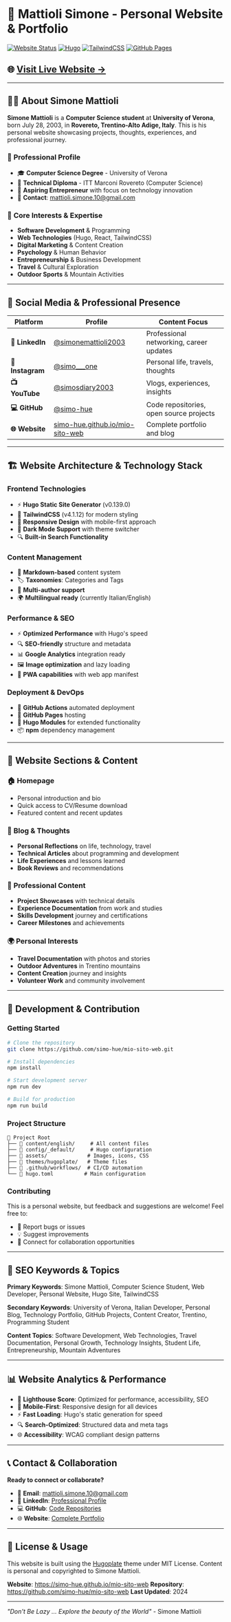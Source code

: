 # 🚀 Mattioli Simone - Personal Website & Portfolio

[![Website Status](https://img.shields.io/website?url=https%3A%2F%2Fsimo-hue.github.io%2Fmio-sito-web)](https://simo-hue.github.io/mio-sito-web)
[![Hugo](https://img.shields.io/badge/Hugo-0.139.0-blue?logo=hugo)](https://gohugo.io/)
[![TailwindCSS](https://img.shields.io/badge/TailwindCSS-4.1.12-blue?logo=tailwindcss)](https://tailwindcss.com/)
[![GitHub Pages](https://img.shields.io/badge/Deployed%20on-GitHub%20Pages-green?logo=github)](https://simo-hue.github.io/mio-sito-web)

## 🌐 [**Visit Live Website →**](https://simo-hue.github.io/mio-sito-web)

---

## 👨‍💻 About Simone Mattioli

**Simone Mattioli** is a **Computer Science student** at **University of Verona**, born July 28, 2003, in **Rovereto, Trentino-Alto Adige, Italy**. This is his personal website showcasing projects, thoughts, experiences, and professional journey.

### 🎯 **Professional Profile**
- 🎓 **Computer Science Degree** - University of Verona
- 🔧 **Technical Diploma** - ITT Marconi Rovereto (Computer Science)
- 💼 **Aspiring Entrepreneur** with focus on technology innovation
- 📧 **Contact**: [mattioli.simone.10@gmail.com](mailto:mattioli.simone.10@gmail.com)

### 🌟 **Core Interests & Expertise**
- **Software Development** & Programming
- **Web Technologies** (Hugo, React, TailwindCSS)
- **Digital Marketing** & Content Creation
- **Psychology** & Human Behavior
- **Entrepreneurship** & Business Development
- **Travel** & Cultural Exploration
- **Outdoor Sports** & Mountain Activities

---

## 📱 **Social Media & Professional Presence**

| Platform | Profile | Content Focus |
|----------|---------|---------------|
| **🔗 LinkedIn** | [@simonemattioli2003](https://www.linkedin.com/in/simonemattioli2003/) | Professional networking, career updates |
| **📱 Instagram** | [@simo___one](https://www.instagram.com/simo___one/) | Personal life, travels, thoughts |
| **📺 YouTube** | [@simosdiary2003](https://youtube.com/@simosdiary2003) | Vlogs, experiences, insights |
| **💻 GitHub** | [@simo-hue](https://github.com/simo-hue) | Code repositories, open source projects |
| **🌐 Website** | [simo-hue.github.io/mio-sito-web](https://simo-hue.github.io/mio-sito-web) | Complete portfolio and blog |

---

## 🏗️ **Website Architecture & Technology Stack**

### **Frontend Technologies**
- ⚡ **Hugo Static Site Generator** (v0.139.0)
- 🎨 **TailwindCSS** (v4.1.12) for modern styling
- 📱 **Responsive Design** with mobile-first approach
- 🌙 **Dark Mode Support** with theme switcher
- 🔍 **Built-in Search Functionality**

### **Content Management**
- 📝 **Markdown-based** content system
- 🏷️ **Taxonomies**: Categories and Tags
- 👥 **Multi-author support**
- 🌍 **Multilingual ready** (currently Italian/English)

### **Performance & SEO**
- ⚡ **Optimized Performance** with Hugo's speed
- 🔍 **SEO-friendly** structure and metadata
- 📊 **Google Analytics** integration ready
- 🖼️ **Image optimization** and lazy loading
- 📱 **PWA capabilities** with web app manifest

### **Deployment & DevOps**
- 🚀 **GitHub Actions** automated deployment
- 📄 **GitHub Pages** hosting
- 🔧 **Hugo Modules** for extended functionality
- 📦 **npm** dependency management

---

## 📂 **Website Sections & Content**

### 🏠 **Homepage**
- Personal introduction and bio
- Quick access to CV/Resume download
- Featured content and recent updates

### 📖 **Blog & Thoughts**
- **Personal Reflections** on life, technology, travel
- **Technical Articles** about programming and development
- **Life Experiences** and lessons learned
- **Book Reviews** and recommendations

### 💼 **Professional Content**
- **Project Showcases** with technical details
- **Experience Documentation** from work and studies
- **Skills Development** journey and certifications
- **Career Milestones** and achievements

### 🌍 **Personal Interests**
- **Travel Documentation** with photos and stories
- **Outdoor Adventures** in Trentino mountains
- **Content Creation** journey and insights
- **Volunteer Work** and community involvement

---

## 🔧 **Development & Contribution**

### **Getting Started**
```bash
# Clone the repository
git clone https://github.com/simo-hue/mio-sito-web.git

# Install dependencies
npm install

# Start development server
npm run dev

# Build for production
npm run build
```

### **Project Structure**
```
📁 Project Root
├── 📁 content/english/     # All content files
├── 📁 config/_default/     # Hugo configuration
├── 📁 assets/             # Images, icons, CSS
├── 📁 themes/hugoplate/   # Theme files
├── 📁 .github/workflows/  # CI/CD automation
└── 📄 hugo.toml          # Main configuration
```

### **Contributing**
This is a personal website, but feedback and suggestions are welcome! Feel free to:
- 🐛 Report bugs or issues
- 💡 Suggest improvements
- 🔗 Connect for collaboration opportunities

---

## 🎯 **SEO Keywords & Topics**

**Primary Keywords**: Simone Mattioli, Computer Science Student, Web Developer, Personal Website, Hugo Site, TailwindCSS

**Secondary Keywords**: University of Verona, Italian Developer, Personal Blog, Technology Portfolio, GitHub Projects, Content Creator, Trentino, Programming Student

**Content Topics**: Software Development, Web Technologies, Travel Documentation, Personal Growth, Technology Insights, Student Life, Entrepreneurship, Mountain Adventures

---

## 📊 **Website Analytics & Performance**

- 🚀 **Lighthouse Score**: Optimized for performance, accessibility, SEO
- 📱 **Mobile-First**: Responsive design for all devices
- ⚡ **Fast Loading**: Hugo's static generation for speed
- 🔍 **Search-Optimized**: Structured data and meta tags
- 🌐 **Accessibility**: WCAG compliant design patterns

---

## 📞 **Contact & Collaboration**

**Ready to connect or collaborate?**

- 📧 **Email**: [mattioli.simone.10@gmail.com](mailto:mattioli.simone.10@gmail.com)
- 🔗 **LinkedIn**: [Professional Profile](https://www.linkedin.com/in/simonemattioli2003/)
- 💻 **GitHub**: [Code Repositories](https://github.com/simo-hue)
- 🌐 **Website**: [Complete Portfolio](https://simo-hue.github.io/mio-sito-web)

---

## 📄 **License & Usage**

This website is built using the [Hugoplate](https://github.com/zeon-studio/hugoplate) theme under MIT License. Content is personal and copyrighted to Simone Mattioli.

**Website**: https://simo-hue.github.io/mio-sito-web
**Repository**: https://github.com/simo-hue/mio-sito-web
**Last Updated**: 2024

---

*"Don't Be Lazy … Explore the beauty of the World"* - Simone Mattioli